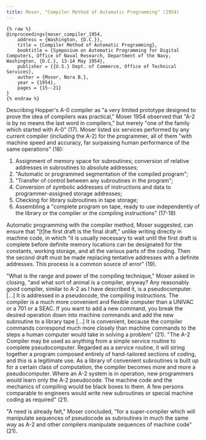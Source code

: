 ```yaml
---
title: Moser, "Compiler Method of Automatic Programming" (1954)
---
```


```
{% raw %}
@inproceedings{moser_compiler_1954,
	address = {Washington, {D.C.}},
	title = {Compiler Method of Automatic Programming},
	booktitle = {Symposium on Automatic Programming for Digital Computers, Office of Naval Research, Department of the Navy, Washington, {D.C.}, 13-14 May 1954},
	publisher = {{U.S.} Dept. of Commerce, Office of Technical Services},
	author = {Moser, Nora B.},
	year = {1954},
	pages = {15--21}
}
{% endraw %}
```

Describing Hopper's A-0 compiler as "a very limited prototype designed to prove the idea of compilers was practical," Moser 1954 observed that "A-2 is by no means the last word in compilers," but merely "one of the family which started with A-0" (17). Moser listed six services performed by any current compiler (including the A-2) for the programmer, all of them "with machine speed and accuracy, far surpassing human performance of the same operations" (18):

1. Assignment of memory space for subroutines; conversion of relative addresses in subroutines to absolute addresses;
2. "Automatic or programmed segmentation of the compiled program";
3. "Transfer of control between any subroutines in the program";
4. Conversion of symbolic addresses of instructions and data to programmer-assigned storage addresses;
5. Checking for library subroutines in tape storage;
6. Assembling a "complete program on tape, ready to use independently of the library or the compiler or the compiling instructions" (17-18)

Automatic programming with the compiler method, Moser suggested, can ensure that "[t]he first draft is the final draft," unlike writing directly in machine code, in which "it is usually necessary to wait until the first draft is complete before definite memory locations can be designated for the constants, working storage, and all the various parts of the coding. Then the second draft must be made replacing tentative addresses with a definite addresses. This process is a common source of error" (19).

"What is the range and power of the compiling technique," Moser asked in closing, "and what sort of animal is a compiler, anyway? Any reasonably good compiler, similar to A-2 as I have described it, is a pseudocomputer. [...] It is addressed in a pseudocode, the compiling instructions. The compiler is a much more convenient and flexible computer than a UNIVAC or a 701 or a SEAC. If you want to add a new command, you break the desired operation down into machine commands and add the new subroutine to a library tape […] It is convenient, because the compiler commands correspond much more closely than machine commands to the steps a human computer would take in solving a problem" (21). "The A-2 Compiler may be used as anything from a simple service routine to complete pseudocomputer. Regarded as a service routine, it will string together a program composed entirely of hand-tailored sections of coding, and this is a legitimate use. As a library of convenient subroutines is built up for a certain class of computation, the compiler becomes more and more a pseudocomputer. Where an A-2 system is in operation, new programmers would learn only the A-2 pseudocode. The machine code and the mechanics of compiling would be black boxes to them. A few persons comparable to engineers would write new subroutines or special machine coding as required" (21).

"A need is already felt," Moser concluded, "for a super-compiler which will manipulate sequences of pseudocode as subroutines in much the same way as A-2 and other compilers manipulate sequences of machine code" (21).
